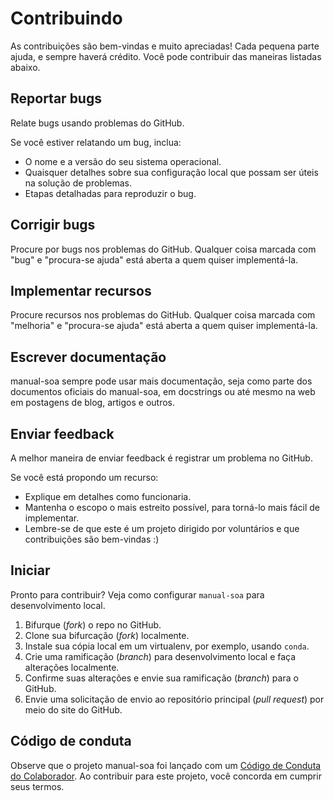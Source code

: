 # Contribuindo

As contribuições são bem-vindas e muito apreciadas! Cada pequena parte ajuda, e sempre haverá crédito. Você pode contribuir das maneiras listadas abaixo.

## Reportar bugs

Relate bugs usando problemas do GitHub.

Se você estiver relatando um bug, inclua:

* O nome e a versão do seu sistema operacional.
* Quaisquer detalhes sobre sua configuração local que possam ser úteis na solução de problemas.
* Etapas detalhadas para reproduzir o bug.

## Corrigir bugs

Procure por bugs nos problemas do GitHub. Qualquer coisa marcada com "bug" e "procura-se ajuda" está aberta a quem quiser implementá-la.

## Implementar recursos

Procure recursos nos problemas do GitHub. Qualquer coisa marcada com "melhoria" e "procura-se ajuda" está aberta a quem quiser implementá-la.

## Escrever documentação

manual-soa sempre pode usar mais documentação, seja como parte dos documentos oficiais do manual-soa, em docstrings ou até mesmo na web em postagens de blog, artigos e outros.

## Enviar feedback

A melhor maneira de enviar feedback é registrar um problema no GitHub.

Se você está propondo um recurso:

* Explique em detalhes como funcionaria.
* Mantenha o escopo o mais estreito possível, para torná-lo mais fácil de implementar.
* Lembre-se de que este é um projeto dirigido por voluntários e que contribuições são bem-vindas :)

## Iniciar

Pronto para contribuir? Veja como configurar `manual-soa` para desenvolvimento local.

1. Bifurque (*fork*) o repo no GitHub.
2. Clone sua bifurcação (*fork*) localmente.
3. Instale sua cópia local em um virtualenv, por exemplo, usando `conda`.
4. Crie uma ramificação (*branch*) para desenvolvimento local e faça alterações localmente.
5. Confirme suas alterações e envie sua ramificação (*branch*) para o GitHub.
6. Envie uma solicitação de envio ao repositório principal (*pull request*) por meio do site do GitHub.

## Código de conduta

Observe que o projeto manual-soa foi lançado com um [Código de Conduta do Colaborador](CONDUTA.md). Ao contribuir para este projeto, você concorda em cumprir seus termos.
